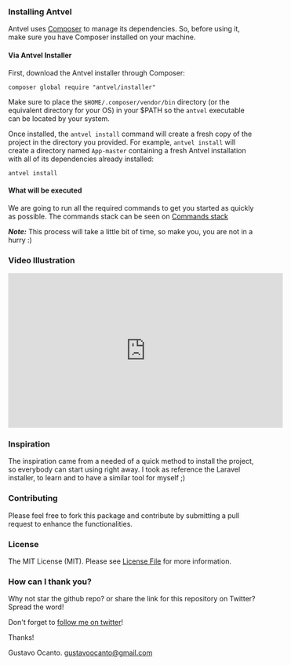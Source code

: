 ### Installing Antvel

Antvel uses [Composer](https://getcomposer.org) to manage its dependencies. So, before using it, make sure you have Composer installed on your machine.

#### Via Antvel Installer

First, download the Antvel installer through Composer:

    composer global require "antvel/installer"

Make sure to place the `$HOME/.composer/vendor/bin` directory (or the equivalent directory for your OS) in your $PATH so the `antvel` executable can be located by your system.

Once installed, the `antvel install` command will create a fresh copy of the project in the directory you provided. For example, `antvel install` will create a directory named `App-master` containing a fresh Antvel installation with all of its dependencies already installed:

    antvel install
    

#### What will be executed

We are going to run all the required commands to get you started as quickly as possible. The commands stack can be seen on <a href="https://github.com/ant-vel/Installer/blob/master/src/Installer.php#L164">Commands stack</a>

***Note:*** This process will take a little bit of time, so make you, you are not in a hurry :)


### Video Illustration

<p align="center">
<iframe width="560" height="315" src="https://www.youtube.com/embed/YR-PgotQhdQ" frameborder="0" allowfullscreen></iframe>
</p>


### Inspiration

The inspiration came from a needed of a quick method to install the project, so everybody can start using right away. I took as reference the Laravel installer, to learn and to have a similar tool for myself ;)


### Contributing

Please feel free to fork this package and contribute by submitting a pull request to enhance the functionalities.


### License

The MIT License (MIT). Please see [License File](LICENSE.md) for more information.


### How can I thank you?
Why not star the github repo? or share the link for this repository on Twitter? Spread the word!


Don't forget to [follow me on twitter](https://twitter.com/gocanto)!

Thanks!

Gustavo Ocanto.
gustavoocanto@gmail.com